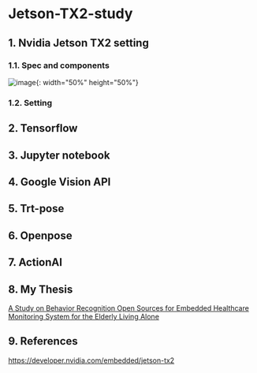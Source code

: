 # Jetson-TX2-study

## 1. Nvidia Jetson TX2 setting     
### 1.1. Spec and components   
![image](https://user-images.githubusercontent.com/50664844/189030772-d3b783a1-68dd-4fa7-8f56-24cbfbd9b3a5.png){: width="50%" height="50%"}


### 1.2. Setting  

## 2. Tensorflow  

## 3. Jupyter notebook  

## 4. Google Vision API  

## 5. Trt-pose  

## 6. Openpose  

## 7. ActionAI

## 8. My Thesis  
[A Study on Behavior Recognition Open Sources for Embedded Healthcare Monitoring System for the Elderly Living Alone](https://www.kci.go.kr/kciportal/ci/sereArticleSearch/ciSereArtiView.kci?sereArticleSearchBean.artiId=ART002836081)
## 9. References
https://developer.nvidia.com/embedded/jetson-tx2
